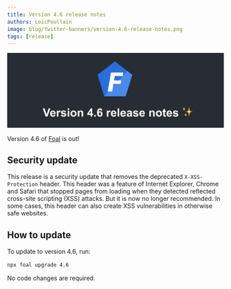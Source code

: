 ```yaml
---
title: Version 4.6 release notes
authors: LoicPoullain
image: blog/twitter-banners/version-4.6-release-notes.png
tags: [release]
---
```


![Banner](./assets/version-4.6-is-here/banner.png)

Version 4.6 of [Foal](https://foalts.org/) is out!

<!--truncate-->

## Security update

This release is a security update that removes the deprecated `X-XSS-Protection` header. This header was a feature of Internet Explorer, Chrome and Safari that stopped pages from loading when they detected reflected cross-site scripting (XSS) attacks. But it is now no longer recommended. In some cases, this header can also create XSS vulnerabilities in otherwise safe websites.

## How to update

To update to version 4.6, run:

```bash
npx foal upgrade 4.6
```

No code changes are required. 